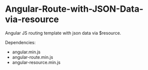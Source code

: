 # Angular-Route-with-JSON-Data-via-resource

Angular JS routing template with json data via $resource.

Dependencies:
- angular.min.js
- angular-route.min.js
- angular-resource.min.js
